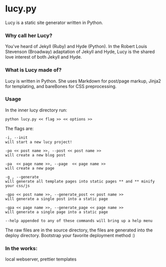 lucy.py
============

Lucy is a static site generator written in Python.

### Why call her Lucy?
You've heard of Jekyll (Ruby) and Hyde (Python). In the Robert Louis Stevenson (Broadway) adaptation of Jekyll and Hyde, Lucy is the shared love interest of both Jekyll and Hyde.

### What is Lucy made of?
Lucy is written in Python. She uses Markdown for post/page markup, Jinja2 for templating, and bareBones for CSS preprocessing.

### Usage

In the inner lucy directory run:

    python lucy.py << flag >> << options >>
    
The flags are:

    -i, --init
    will start a new lucy project!
    
    -po << post name >>, --post << post name >> 
    will create a new blog post
    
    -pa  << page name >>, --page  << page name >>
    will create a new page
    
    -g , --generate
    will generate all template pages into static pages ** and ** minify your css/js
    
    -gpo << post name >>, --generate_post << post name >>
    will generate a single post into a static page
    
    -gpa << page name >>, --generate_page << page name >>
    will generate a single page into a static page

    --help appended to any of these commands will bring up a help menu
    
The raw files are in the source directory, the files are generated into the deploy directory. Bootstrap your favorite deployment method :)

### In the works:
local webserver, prettier templates